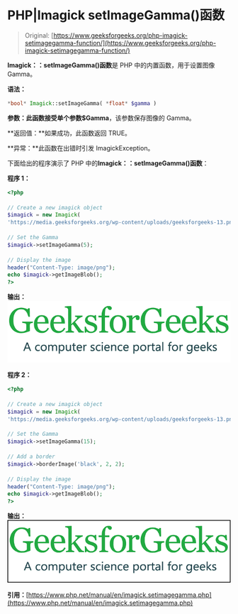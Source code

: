 # PHP|Imagick setImageGamma()函数

> Original: [https://www.geeksforgeeks.org/php-imagick-setimagegamma-function/](https://www.geeksforgeeks.org/php-imagick-setimagegamma-function/)

**Imagick：：setImageGamma()函数**是 PHP 中的内置函数，用于设置图像 Gamma。

**语法：**

```php
*bool* Imagick::setImageGamma( *float* $gamma )
```

**参数：**此函数接受单个参数**$Gamma**，该参数保存图像的 Gamma。

**返回值：**如果成功，此函数返回 TRUE。

**异常：**此函数在出错时引发 ImagickException。

下面给出的程序演示了 PHP 中的**Imagick：：setImageGamma()函数**：

**程序 1：**

```php
<?php

// Create a new imagick object
$imagick = new Imagick(
'https://media.geeksforgeeks.org/wp-content/uploads/geeksforgeeks-13.png');

// Set the Gamma
$imagick->setImageGamma(5);

// Display the image
header("Content-Type: image/png");
echo $imagick->getImageBlob();
?>
```

**输出：**
![](img/4e5b83edc3c0b3f6e035ee3cd1ceb9d9.png)

**程序 2：**

```php
<?php

// Create a new imagick object
$imagick = new Imagick(
'https://media.geeksforgeeks.org/wp-content/uploads/geeksforgeeks-13.png');

// Set the Gamma
$imagick->setImageGamma(15);

// Add a border
$imagick->borderImage('black', 2, 2);

// Display the image
header("Content-Type: image/png");
echo $imagick->getImageBlob();
?>
```

**输出：**
![](img/f2f213a5b470b89cd0d102e3e2c4dbce.png)

**引用：**[https://www.php.net/manual/en/imagick.setimagegamma.php](https://www.php.net/manual/en/imagick.setimagegamma.php)